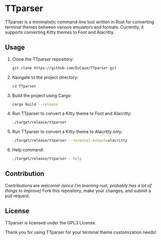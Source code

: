 # TTparser

TTparser is a minimalistic command-line tool written in Rust for converting terminal themes between various emulators and formats. Currently, it supports converting Kitty themes to Foot and Alacritty.

## Usage

1. Clone the TTparser repository:

   ```bash
   git clone https://github.com/EuCaue/TTparser.git
   ```

2. Navigate to the project directory:

   ```bash
   cd TTparser
   ```

3. Build the project using Cargo:

   ```bash
   cargo build --release
   ```

4. Run TTparser to convert a Kitty theme to Foot and Alacritty:

   ```bash
   ./target/release/ttparser
   ```

5. Run TTparser to convert a Kitty theme to Alacritty only:

   ```bash
   ./target/release/ttparser --terminal-output=alacritty
   ```

5. Help command:  

   ```bash
   ./target/release/ttparser --help 
   ```

## Contribution

Contributions are welcome! _(since I'm learning rust, probably has a lot of things to improve)_ Fork this repository, make your changes, and submit a pull request.

## License

TTparser is licensed under the GPL3 License.

Thank you for using TTparser for your terminal theme customization needs!
